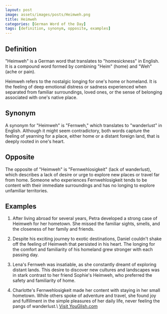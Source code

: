 ```yaml
---
layout: post
image: assets/images/posts/Heimweh.png
title: Heimweh
categories: [German Word of the Day]
tags: [definition, synonym, opposite, examples]
---
```


## Definition

"Heimweh" is a German word that translates to "homesickness" in English. It is a compound word formed by combining "Heim" (home) and "Weh" (ache or pain). 

Heimweh refers to the nostalgic longing for one's home or homeland. It is the feeling of deep emotional distress or sadness experienced when separated from familiar surroundings, loved ones, or the sense of belonging associated with one's native place. 

## Synonym

A synonym for "Heimweh" is "Fernweh," which translates to "wanderlust" in English. Although it might seem contradictory, both words capture the feeling of yearning for a place, either home or a distant foreign land, that is deeply rooted in one's heart. 

## Opposite

The opposite of "Heimweh" is "Fernwehlosigkeit" (lack of wanderlust), which describes a lack of desire or urge to explore new places or travel far from home. Someone who experiences Fernwehlosigkeit tends to be content with their immediate surroundings and has no longing to explore unfamiliar territories. 

## Examples

1. After living abroad for several years, Petra developed a strong case of Heimweh for her hometown. She missed the familiar sights, smells, and the closeness of her family and friends.

2. Despite his exciting journey to exotic destinations, Daniel couldn't shake off the feeling of Heimweh that persisted in his heart. The longing for the comfort and familiarity of his homeland grew stronger with each passing day.

3. Lena's Fernweh was insatiable, as she constantly dreamt of exploring distant lands. This desire to discover new cultures and landscapes was in stark contrast to her friend Sophie's Heimweh, who preferred the safety and familiarity of home.

4. Charlotte's Fernwehlosigkeit made her content with staying in her small hometown. While others spoke of adventure and travel, she found joy and fulfillment in the simple pleasures of her daily life, never feeling the pangs of wanderlust.\ <a id="yg-widget-0" class="youglish-widget" data-query="Heimweh" data-lang="german" data-components="8412" data-auto-start="0" data-bkg-color="theme_light" data-title="How%20to%20pronounce%20Heimweh%20in%20German"  rel="nofollow" href="https://youglish.com">Visit YouGlish.com</a><script async src="https://youglish.com/public/emb/widget.js" charset="utf-8"></script>